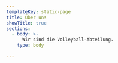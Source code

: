 ```yaml
---
templateKey: static-page
title: Über uns
showTitle: true
sections:
  - body: >-
      Wir sind die Volleyball-Abteilung.
    type: body

---
```


